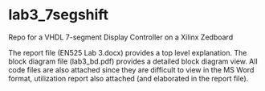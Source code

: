 # lab3_7segshift
Repo for a VHDL 7-segment Display Controller on a Xilinx Zedboard

The report file (EN525 Lab 3.docx) provides a top level explanation. The block diagram file (lab3_bd.pdf) provides a detailed block diagram view. All code files are also attached since they are difficult to view in the MS Word format, utilization report also attached (and elaborated in the report file).
